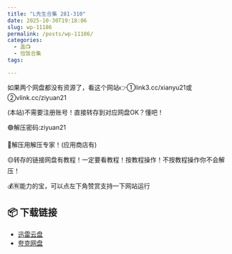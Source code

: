 ```yaml
---
title: "L先生合集 281-310"
date: 2025-10-30T19:18:06
slug: wp-11186
permalink: /posts/wp-11186/
categories:
  - 盖📺
  - 恰饭合集
tags:

---
```


如果两个网盘都没有资源了，看这个网站👉①link3.cc/xianyu21或②vlink.cc/ziyuan21

(本站)不需要注册账号！直接转存到对应网盘OK？懂吧！

🟢解压密码:ziyuan21

🔵解压用解压专家！(应用商店有)

🟡转存的链接网盘有教程！一定要看教程！按教程操作！不按教程操作你不会解压！

💰🈶能力的宝，可以点左下角赞赏支持一下网站运行

## 📦 下载链接
- [迅雷云盘](https://blziyuan21.com/pay-download/11186?key=2d206e0490&down_id=0)
- [夸克网盘](https://blziyuan21.com/pay-download/11186?key=2d206e0490&down_id=1)

